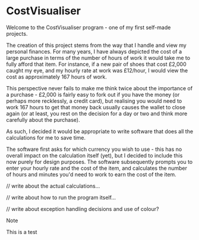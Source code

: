 # CostVisualiser

Welcome to the CostVisualiser program - one of my first self-made projects.

The creation of this project stems from the way that I handle and view my personal finances. For many years, I have always depicted the cost of a large purchase in terms of the number of hours of work it would take me to fully afford that item. For instance, if a new pair of shoes that cost £2,000 caught my eye, and my hourly rate at work was £12/hour, I would view the cost as approximately 167 hours of work.

This perspective never fails to make me think twice about the importance of a purchase - £2,000 is fairly easy to fork out if you have the money (or perhaps more recklessly, a credit card), but realising you would need to work 167 hours to get that money back usually causes the wallet to close again (or at least, you rest on the decision for a day or two and think more carefully about the purchase).

As such, I decided it would be appropriate to write software that does all the calculations for me to save time.

The software first asks for which currency you wish to use - this has no overall impact on the calculation itself (yet), but I decided to include this now purely for design purposes. The software subsequently prompts you to enter your hourly rate and the cost of the item, and calculates the number of hours and minutes you'd need to work to earn the cost of the item.

// write about the actual calculations...

// write about how to run the program itself...

// write about exception handling decisions and use of colour?

> [!NOTE]
> This is a test

